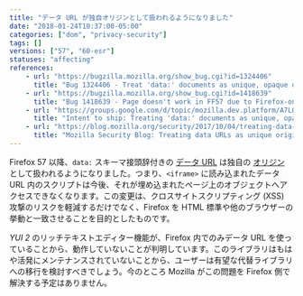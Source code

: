 ```yaml
---
title: "データ URL が独自オリジンとして扱われるようになりました"
date: "2018-01-24T10:37:00-05:00"
categories: ["dom", "privacy-security"]
tags: []
versions: ["57", "60-esr"]
statuses: "affecting"
references:
    - url: "https://bugzilla.mozilla.org/show_bug.cgi?id=1324406"
      title: "Bug 1324406 - Treat 'data:' documents as unique, opaque origins"
    - url: "https://bugzilla.mozilla.org/show_bug.cgi?id=1418639"
      title: "Bug 1418639 - Page doesn't work in FF57 due to Firefox-only use of data: URIs by YUI library"
    - url: "https://groups.google.com/d/topic/mozilla.dev.platform/A7LO5c6y3j4/discussion"
      title: "Intent to ship: Treating 'data:' documents as unique, opaque origins"
    - url: "https://blog.mozilla.org/security/2017/10/04/treating-data-urls-unique-origins-firefox-57/"
      title: "Mozilla Security Blog: Treating data URLs as unique origins for Firefox 57"
---
```

Firefox 57 以降、`data:` スキーマ接頭辞付きの [データ URL](https://developer.mozilla.org/docs/Web/HTTP/Basics_of_HTTP/Data_URIs) は独自の [オリジン](https://developer.mozilla.org/docs/Glossary/Origin) として扱われるようになりました。つまり、`<iframe>` に読み込まれたデータ URL 内のスクリプトは今後、それが埋め込まれたページ上のオブジェクトへアクセスできなくなります。この変更は、クロスサイトスクリプティング (XSS) 攻撃のリスクを軽減するだけでなく、Firefox を HTML 標準や他のブラウザーの挙動と一致させることを目的としたものです。

*YUI 2* のリッチテキストエディター機能が、Firefox 内でのみデータ URL を使っていることから、動作していないことが判明しています。このライブラリはもはや活発にメンテナンスされていないことから、ユーザーは有望な代替ライブラリへの移行を検討すべきでしょう。今のところ Mozilla がこの問題を Firefox 側で解決する予定はありません。
